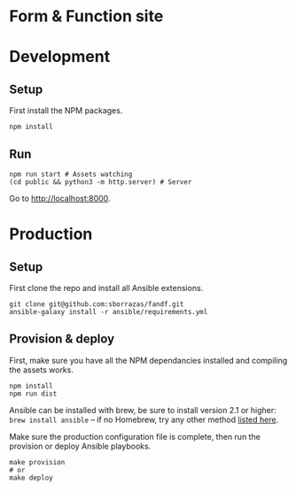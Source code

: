# Form & Function site

# Development

## Setup

First install the NPM packages.

```
npm install
```

## Run

```
npm run start # Assets watching
(cd public && python3 -m http.server) # Server
```

Go to [http://localhost:8000](http://localhost:8000).

# Production

## Setup

First clone the repo and install all Ansible extensions.

```
git clone git@github.com:sborrazas/fandf.git
ansible-galaxy install -r ansible/requirements.yml
```

## Provision & deploy

First, make sure you have all the NPM dependancies installed and compiling the
assets works.

```
npm install
npm run dist
```

Ansible can be installed with brew, be sure to install version 2.1 or higher:
`brew install ansible` – if no Homebrew, try any other method
[listed here](http://docs.ansible.com/intro_installation.html).

Make sure the production configuration file is complete, then run the provision
or deploy Ansible playbooks.

```
make provision
# or
make deploy
```
